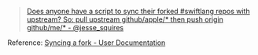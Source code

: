 > [Does anyone have a script to sync their forked #swiftlang repos with upstream? So: pull upstream github/apple/* then push origin github/me/* - @jesse_squires](https://twitter.com/jesse_squires/status/716374725044211714)

Reference: [Syncing a fork - User Documentation](https://help.github.com/articles/syncing-a-fork/)